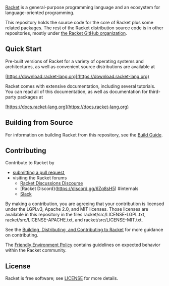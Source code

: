 [Racket](https://racket-lang.org/) is a general-purpose programming
language and an ecosystem for language-oriented programming.

This repository holds the source code for the core of Racket plus some
related packages. The rest of the Racket distribution source code is
in other repositories, mostly under [the Racket GitHub
organization](https://github.com/racket).

Quick Start
-----------

Pre-built versions of Racket for a variety of operating systems and
architectures, as well as convenient source distributions are
available at

  [https://download.racket-lang.org](https://download.racket-lang.org)

Racket comes with extensive documentation, including several tutorials.
You can read all of this documentation, as well as documentation for
third-party packages at

  [https://docs.racket-lang.org](https://docs.racket-lang.org)

Building from Source
--------------------

For information on building Racket from this repository, see the
[Build Guide](build.md).

Contributing
------------

Contribute to Racket by
* [submitting a pull request](https://github.com/racket/racket), 
* visiting the Racket forums 
  * [Racket Discussions Discourse](https://racket.discourse.group/)
  * [Racket Discord}(https://discord.gg/6Zq8sH5) #internals
  * [Slack](https://racket-slack.herokuapp.com/)



By making a contribution, you are agreeing that your contribution is
licensed under the LGPLv3, Apache 2.0, and MIT licenses. Those
licenses are available in this repository in the files
racket/src/LICENSE-LGPL.txt, racket/src/LICENSE-APACHE.txt, and
racket/src/LICENSE-MIT.txt.

See the [Building, Distributing, and Contributing to Racket](https://docs.racket-lang.org/racket-build-guide/index.html) for more guidance on
contributing.

The [Friendly Environment Policy](https://racket-lang.org/friendly.html) contains guidelines on expected behavior within the Racket community.

License
-------

Racket is free software; see [LICENSE](LICENSE.txt) for more details.
